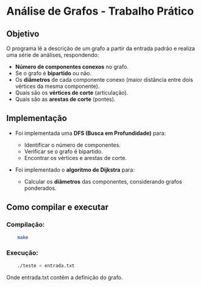 # Análise de Grafos - Trabalho Prático

## Objetivo

O programa lê a descrição de um grafo a partir da entrada padrão e realiza uma série de análises, respondendo:

- **Número de componentes conexos** no grafo.
- Se o grafo é **bipartido** ou não.
- Os **diâmetros** de cada componente conexo (maior distância entre dois vértices da mesma componente).
- Quais são os **vértices de corte** (articulação).
- Quais são as **arestas de corte** (pontes).

## Implementação

- Foi implementada uma **DFS (Busca em Profundidade)** para:

  - Identificar o número de componentes.
  - Verificar se o grafo é bipartido.
  - Encontrar os vértices e arestas de corte.

- Foi implementado o **algoritmo de Dijkstra** para:

  - Calcular os **diâmetros** das componentes, considerando grafos ponderados.

## Como compilar e executar

### Compilação:

```bash
    make
```

### Execução:

```bash
    ./teste < entrada.txt
```

Onde entrada.txt contém a definição do grafo.
